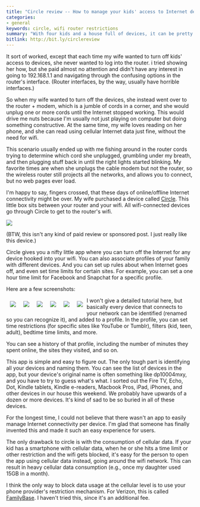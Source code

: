 ```yaml
---
title: "Circle review -- How to manage your kids' access to Internet devices"
categories:
- general
keywords: circle, wifi router restrictions
summary: "With four kids and a house full of devices, it can be pretty hard to wrangle devices from kids' hands and shut off Internet time. In the past, I tried putting all the kids' devices onto a guest network and all my devices onto a main network. When I wanted to shut off the  kids' access to the internet, I would log into my router and shut off the guest network."
bitlink: http://bit.ly/circlereview
---
```


It sort of worked, except that each time my wife wanted to turn off kids' access to devices, she never wanted to log into the router. i tried showing her how, but she paid almost no attention and didn't have any interest in going to 192.168.1.1 and navigating through the confusing options in the router's interface. (Router interfaces, by the way, usually have horrible interfaces.)

So when my wife wanted to turn off the devices, she instead went over to the router + modem, which is a jumble of cords in a corner, and she would unplug one or more cords until the Internet stopped working. This would drive me nuts because I'm usually not just playing on computer but doing something constructive. At the same time, my wife loves reading on her phone, and she can read using cellular Internet data just fine, without the need for wifi.

This scenario usually ended up with me fishing around in the router cords trying to determine which cord she unplugged, grumbling under my breath, and then plugging stuff back in until the right lights started blinking. My favorite times are when she unplugs the cable modem but not the router, so the wireless router still projects all the networks, and allows you to connect, but no web pages ever load.

I'm happy to say, fingers crossed, that these days of online/offline Internet connectivity might be over. My wife purchased a device called [Circle](https://meetcircle.com/). This little box sits between your router and your wifi. All wifi-connected devices go through Circle to get to the router's wifi.

<a href="https://meetcircle.com/"><img src="/images/circlerouter.png"/></a>

(BTW, this isn't any kind of paid review or sponsored post. I just really like this device.)

Circle gives you a nifty little app where you can turn off the Internet for any device hooked into your wifi. You can also associate profiles of your family with different devices. And you can set up rules about when Internet goes off, and even set time limits for certain sites. For example, you can set a one hour time limit for Facebook and Snapchat for a specific profile.

Here are a few screenshots:
<style>
.circle_screenshots img {
  float: left;
  padding: 10px;
}
</style>
<div class="circle_screenshots">
<img class="circle" src="/images/circlescreenshot1.png"/>

<img class="circle" src="/images/circlescreenshot2.png"/>

<img class="circle" src="/images/circlescreenshot3.png"/>

<img class="circle" src="/images/circlescreenshot4.png"/>

<img class="circle" src="/images/circlescreenshot5.png"/>

<img class="circle" src="/images/circlescreenshot6.png"/>
</div>

I won't give a detailed tutorial here, but basically every device that connects to your network can be identified (renamed so you can recognize it), and added to a profile. In the profile, you can set time restrictions (for specific sites like YouTube or Tumblr), filters (kid, teen, adult), bedtime time limits, and more.

You can see a history of that profile, including the number of minutes they spent online, the sites they visited, and so on.

This app is simple and easy to figure out. The only tough part is identifying all your devices and naming them. You can see the list of devices in the app, but your device's original name is often something like dp10004mxy, and you have to try to guess what's what. I sorted out the Fire TV, Echo, Dot, Kindle tablets, Kindle e-readers, Macbook Pros, iPad, iPhones, and other devices in our house this weekend. We probably have upwards of a dozen or more devices. It's kind of sad to be so buried in all of these devices.

For the longest time, I could not believe that there wasn't an app to easily manage Internet connectivity per device. I'm glad that someone has finally invented this and made it such an easy experience for users.

The only drawback to circle is with the consumption of cellular data. If your kid has a smartphone with cellular data, when he or she hits a time limit or other restriction and the wifi gets blocked, it's easy for the person to open the app using cellular data instead, going around the wifi network. This can result in heavy cellular data consumption (e.g., once my daughter used 15GB in a month).

I think the only way to block data usage at the cellular level is to use your phone provider's restriction mechanism. For Verizon, this is called [FamilyBase](https://www.verizonwireless.com/solutions-and-services/family-base/). I haven't tried this, since it's an additional fee.
